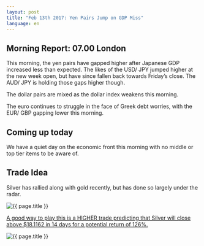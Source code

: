 ```yaml
---
layout: post
title: "Feb 13th 2017: Yen Pairs Jump on GDP Miss"
language: en
---
```

## Morning Report: 07.00 London


This morning, the yen pairs have gapped higher after Japanese GDP increased less than expected. The likes of the USD/ JPY jumped higher at the new week open, but have since fallen back towards Friday’s close. The AUD/ JPY is holding those gaps higher though.

The dollar pairs are mixed as the dollar index weakens this morning.

The euro continues to struggle in the face of Greek debt worries, with the EUR/ GBP gapping lower this morning.

## Coming up today

We have a quiet day on the economic front this morning with no middle or top tier items to be aware of.

## Trade Idea

Silver has rallied along with gold recently, but has done so largely under the radar.

<img class="post-image" src="{{ site.url }}/images/2017-02-13_07-35-57.jpg" alt="{{ page.title }}">

<a href="http://%LINK%%?currency=GBP&amp;market=metals&amp;duration_amount=14&amp;duration_units=d&amp;amount=10&amp;amount_type=payout&amp;expiry_type=duration&amp;underlying=frxXAGUSD&amp;formname=higherlower&amp;barrier=18.1162">A good way to play this is a HIGHER trade predicting that Silver will close above $18.1162 in 14 days for a potential return of 126%.</a>

<img class="post-image" src="{{ site.url }}/images/2017-02-13_07-36-58.jpg" alt="{{ page.title }}">
